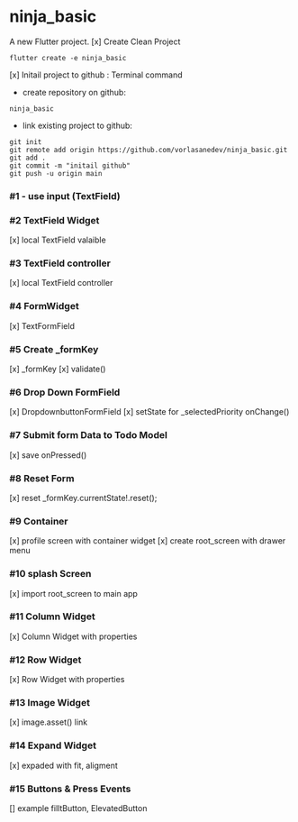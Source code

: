 # ninja_basic

A new Flutter project.
[x] Create Clean Project
```
flutter create -e ninja_basic
```
[x] Initail project to github : Terminal command
- create repository on github: 
```
ninja_basic
```
- link existing project to github: 
```
git init
git remote add origin https://github.com/vorlasanedev/ninja_basic.git
git add .
git commit -m "initail github"
git push -u origin main
```
### #1 - use input (TextField) 

### #2 TextField Widget
[x] local TextField  valaible

### #3 TextField controller
[x] local TextField controller
### #4 FormWidget
[x] TextFormField
### #5 Create _formKey
[x] _formKey
[x] validate()
### #6 Drop Down FormField
[x] DropdownbuttonFormField
[x] setState for _selectedPriority onChange()
### #7 Submit form Data to Todo Model
[x] save onPressed()
### #8 Reset Form
[x] reset _formKey.currentState!.reset();
### #9 Container
[x] profile screen with container widget
[x] create root_screen with drawer menu
### #10 splash Screen 
[x] import root_screen to main app
### #11 Column Widget
[x] Column Widget with properties
### #12 Row Widget
[x] Row Widget with properties
### #13 Image Widget
[x] image.asset() link
### #14 Expand Widget
[x] expaded with fit, aligment
### #15 Buttons & Press Events
[] example filltButton, ElevatedButton


